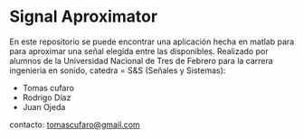 # Signal Aproximator 

En este repositorio se puede encontrar una aplicación hecha en matlab para para aproximar una señal elegida entre las disponibles. 
Realizado por alumnos de la Universidad Nacional de Tres de Febrero para la carrera ingenieria en sonido, catedra = S&S (Señales y Sistemas):
- Tomas cufaro 
- Rodrigo Díaz
- Juan Ojeda


contacto:
tomascufaro@gmail.com
